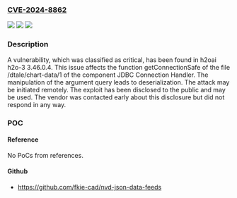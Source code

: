 ### [CVE-2024-8862](https://cve.mitre.org/cgi-bin/cvename.cgi?name=CVE-2024-8862)
![](https://img.shields.io/static/v1?label=Product&message=h2o-3&color=blue)
![](https://img.shields.io/static/v1?label=Version&message=%3D%203.46.0.4%20&color=brighgreen)
![](https://img.shields.io/static/v1?label=Vulnerability&message=Deserialization&color=brighgreen)

### Description

A vulnerability, which was classified as critical, has been found in h2oai h2o-3 3.46.0.4. This issue affects the function getConnectionSafe of the file /dtale/chart-data/1 of the component JDBC Connection Handler. The manipulation of the argument query leads to deserialization. The attack may be initiated remotely. The exploit has been disclosed to the public and may be used. The vendor was contacted early about this disclosure but did not respond in any way.

### POC

#### Reference
No PoCs from references.

#### Github
- https://github.com/fkie-cad/nvd-json-data-feeds

